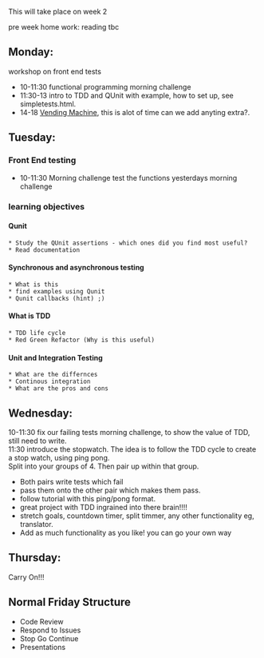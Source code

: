 This will take place on week 2

pre week home work:
reading tbc

## Monday:
workshop on front end tests
  * 10-11:30 functional programming morning challenge 
  * 11:30-13 intro to TDD and QUnit with example, how to set up, see simpletests.html.
  * 14-18 [Vending Machine](https://github.com/dwyl/learn-tdd), this is alot of time can we add anyting extra?. 

## Tuesday:
### Front End testing
  * 10-11:30 Morning challenge test the functions yesterdays morning challenge
  
### learning objectives
#### Qunit
    * Study the QUnit assertions - which ones did you find most useful? 
    * Read documentation
  
#### Synchronous and asynchronous testing
    * What is this
    * find examples using Qunit
    * Qunit callbacks (hint) ;)
  
#### What is TDD
    * TDD life cycle
    * Red Green Refactor (Why is this useful)
    
  
#### Unit and Integration Testing
    * What are the differnces
    * Continous integration 
    * What are the pros and cons

 
## Wednesday:
  10-11:30 fix our failing tests morning challenge, to show the value of TDD, still need to write.   
  11:30 introduce the stopwatch. The idea is to follow the TDD cycle to create a stop watch, using ping pong.  
  Split into your groups of 4. Then pair up within that group.   
  * Both pairs write tests which fail  
  * pass them onto the other pair which makes them pass.  
  * follow tutorial with this ping/pong format.   
  * great project with TDD ingrained into there brain!!!!  
  * stretch goals, countdown timer, split timmer, any other functionality eg, translator.  
  * Add as much functionality as you like! you can go your own way  

## Thursday:  
  Carry On!!!
  
## Normal Friday Structure
  * Code Review
  * Respond to Issues
  * Stop Go Continue
  * Presentations
